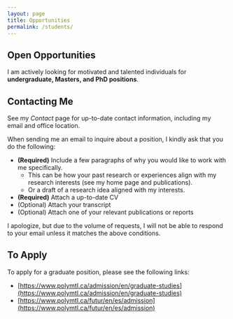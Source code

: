 ```yaml
---
layout: page
title: Opportunities
permalink: /students/
---
```


## Open Opportunities

I am actively looking for motivated and talented individuals for **undergraduate, Masters, and PhD positions**.

## Contacting Me

See my _Contact_ page for up-to-date contact information, including my email and office location.

When sending me an email to inquire about a position, I kindly ask that you do the following:
* **(Required)** Include a few paragraphs of why you would like to work with me specifically.
  * This can be how your past research or experiences align with my research interests (see my home page and publications).
  * Or a draft of a research idea aligned with my interests.
* **(Required)** Attach a up-to-date CV
* (Optional) Attach your transcript
* (Optional) Attach one of your relevant publications or reports

I apologize, but due to the volume of requests, I will not be able to respond to your email unless it matches the above conditions.

## To Apply

To apply for a graduate position, please see the following links:

* [https://www.polymtl.ca/admission/en/graduate-studies](https://www.polymtl.ca/admission/en/graduate-studies)
* [https://www.polymtl.ca/futur/en/es/admission](https://www.polymtl.ca/futur/en/es/admission)